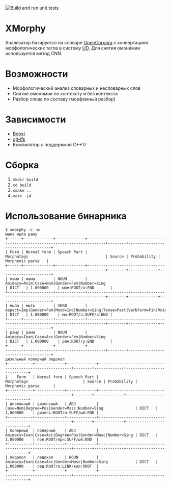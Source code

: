 ![Build and run unit tests](https://github.com/alesapin/XMorphy/workflows/Build%20and%20run%20unit%20tests/badge.svg?branch=master)
# XMorphy
Анализатор базируется на словаре [OpenCorpora](http://opencorpora.org/) с конвертацией морфологических тегов в систему [UD](https://universaldependencies.org/ru/). Для снятия омонимии используется метод CNN.

# Возможности
* Морфологический анализ словарных и несловарных слов
* Снятие омонимии по контексту и без контекста
* Разбор слова по составу (морфемный разбор)

# Зависимости
* [Boost](http://www.boost.org/)
* [git-lfs](https://github.com/git-lfs/git-lfs/wiki/Installation)
* Компилятор с поддержкой C++17

# Сборка
1) `mkdir build`
2) `cd build`
3) `cmake ..`
4) `make -j4`

# Использование бинарника
```
$ xmorphy -c -m
мама мыла раму
+------+-------------+-------------+------------------------------------------------------------------------------+--------+-------------+----------------------+
| Form | Normal form | Speech Part |                                  Morphotags                                  | Source | Probability |    Morphemic parse   |
+------+-------------+-------------+------------------------------------------------------------------------------+--------+-------------+----------------------+
| мама | мама        | NOUN        | Animacy=Anim|Case=Nom|Gender=Fem|Number=Sing                                 | DICT   | 1.000000    | мам:ROOT/а:END       |
+------+-------------+-------------+------------------------------------------------------------------------------+--------+-------------+----------------------+
| мыла | мыть        | VERB        | Aspect=Imp|Gender=Fem|Mood=Ind|Number=Sing|Tense=Past|VerbForm=Fin|Voice=Act | DICT   | 1.000000    | мы:ROOT/л:SUFF/а:END |
+------+-------------+-------------+------------------------------------------------------------------------------+--------+-------------+----------------------+
| раму | рама        | NOUN        | Animacy=Inan|Case=Acc|Gender=Fem|Number=Sing                                 | DICT   | 1.000000    | рам:ROOT/у:END       |
+------+-------------+-------------+------------------------------------------------------------------------------+--------+-------------+----------------------+
дизельный полярный ледокол
+-----------+-------------+-------------+----------------------------------------------------------+--------+-------------+---------------------------+
|    Form   | Normal form | Speech Part |                        Morphotags                        | Source | Probability |      Morphemic parse      |
+-----------+-------------+-------------+----------------------------------------------------------+--------+-------------+---------------------------+
| дизельный | дизельный   | ADJ         | Case=Nom|Degree=Pos|Gender=Masc|Number=Sing              | DICT   | 1,000000    | дизель:ROOT/н:SUFF/ый:END |
+-----------+-------------+-------------+----------------------------------------------------------+--------+-------------+---------------------------+
| полярный  | полярный    | ADJ         | Animacy=Inan|Case=Acc|Degree=Pos|Gender=Masc|Number=Sing | DICT   | 1,000000    | пол:ROOT/ярн:SUFF/ый:END  |
+-----------+-------------+-------------+----------------------------------------------------------+--------+-------------+---------------------------+
| ледокол   | ледокол     | NOUN        | Animacy=Inan|Case=Acc|Gender=Masc|Number=Sing            | DICT   | 1,000000    | лед:ROOT/о:LINK/кол:ROOT  |
+-----------+-------------+-------------+----------------------------------------------------------+--------+-------------+---------------------------+
```

